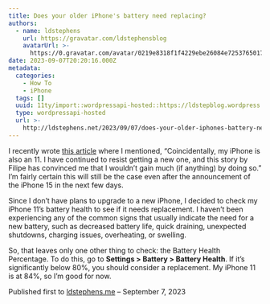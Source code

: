 ```yaml
---
title: Does your older iPhone's battery need replacing?
authors:
  - name: ldstephens
    url: https://gravatar.com/ldstephensblog
    avatarUrl: >-
      https://0.gravatar.com/avatar/0219e8318f1f4229ebe26084e7253765017f43ca0c631be37dc6d0b8ad6e40a4?s=96&d=identicon&r=G
date: 2023-09-07T20:20:16.000Z
metadata:
  categories:
    - How To
    - iPhone
  tags: []
  uuid: 11ty/import::wordpressapi-hosted::https://ldstepblog.wordpress.com/?p=4771
  type: wordpressapi-hosted
  url: >-
    http://ldstephens.net/2023/09/07/does-your-older-iphones-battery-need-replacing/
---
```


I recently wrote [this article](https://ldstephens.me/i-downgraded-to-an-iphone-11-pro-max-and-im-not-missing-much) where I mentioned, “Coincidentally, my iPhone is also an 11. I have continued to resist getting a new one, and this story by Filipe has convinced me that I wouldn’t gain much (if anything) by doing so.” I’m fairly certain this will still be the case even after the announcement of the iPhone 15 in the next few days.

Since I don’t have plans to upgrade to a new iPhone, I decided to check my iPhone 11’s battery health to see if it needs replacement. I haven’t been experiencing any of the common signs that usually indicate the need for a new battery, such as decreased battery life, quick draining, unexpected shutdowns, charging issues, overheating, or swelling.

So, that leaves only one other thing to check: the Battery Health Percentage. To do this, go to **Settings > Battery > Battery Health**. If it’s significantly below 80%, you should consider a replacement. My iPhone 11 is at 84%, so I’m good for now.

Published first to [ldstephens.me](https://ldstephens.me/does-your-older-iphones-battery-need-replacing) – September 7, 2023
